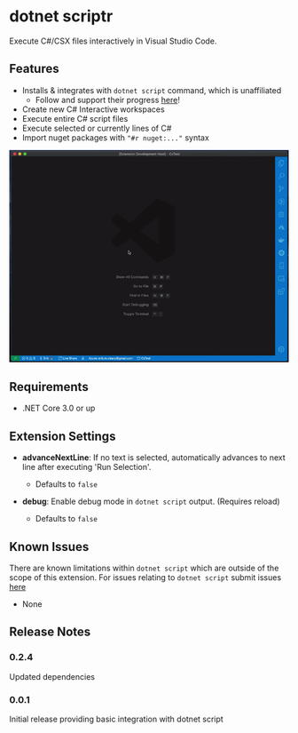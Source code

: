 # dotnet scriptr

Execute C#/CSX files interactively in Visual Studio Code.

## Features

- Installs & integrates with `dotnet script` command, which is unaffiliated
    - Follow and support their progress [here](https://github.com/filipw/dotnet-script)!
- Create new C# Interactive workspaces
- Execute entire C# script files
- Execute selected or currently lines of C#
- Import nuget packages with `"#r nuget:..."` syntax

![scriptr in action](./docs/preview.gif)

## Requirements

- .NET Core 3.0 or up

## Extension Settings

- **advanceNextLine**: If no text is selected, automatically advances to next line after executing 'Run Selection'.
    - Defaults to `false`
    
- **debug**: Enable debug mode in `dotnet script` output. (Requires reload)
    - Defaults to `false`

## Known Issues
There are known limitations within `dotnet script` which are outside of the scope of this extension. For issues relating to `dotnet script` submit issues [here](https://github.com/filipw/dotnet-script/issues)

- None


## Release Notes

### 0.2.4
Updated dependencies

### 0.0.1
Initial release providing basic integration with dotnet script
